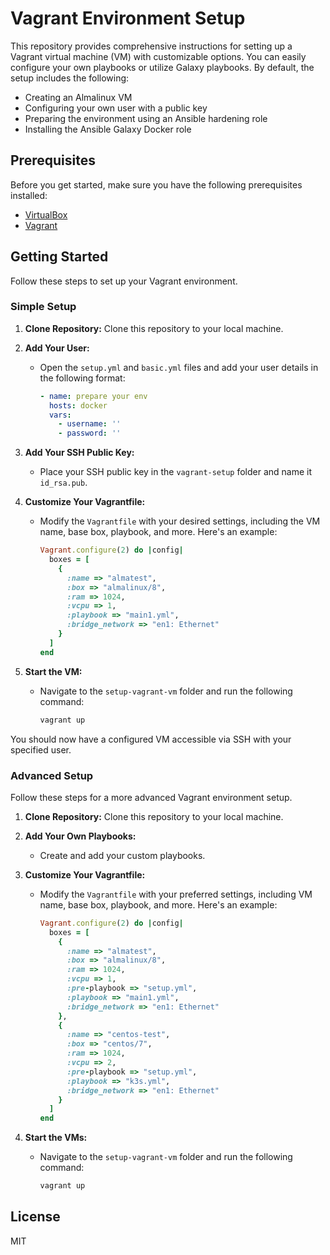 # Vagrant Environment Setup

This repository provides comprehensive instructions for setting up a Vagrant virtual machine (VM) with customizable options. You can easily configure your own playbooks or utilize Galaxy playbooks. By default, the setup includes the following:

- Creating an Almalinux VM
- Configuring your own user with a public key
- Preparing the environment using an Ansible hardening role
- Installing the Ansible Galaxy Docker role

## Prerequisites

Before you get started, make sure you have the following prerequisites installed:

- [VirtualBox](https://www.virtualbox.org/)
- [Vagrant](https://www.vagrantup.com/)

## Getting Started

Follow these steps to set up your Vagrant environment.

### Simple Setup

1. **Clone Repository:** Clone this repository to your local machine.

2. **Add Your User:**
   - Open the `setup.yml` and `basic.yml` files and add your user details in the following format:
     ```yaml
     - name: prepare your env
       hosts: docker
       vars:
         - username: ''
         - password: ''
     ```

3. **Add Your SSH Public Key:**
   - Place your SSH public key in the `vagrant-setup` folder and name it `id_rsa.pub`.

4. **Customize Your Vagrantfile:**
   - Modify the `Vagrantfile` with your desired settings, including the VM name, base box, playbook, and more. Here's an example:
     ```ruby
     Vagrant.configure(2) do |config|
       boxes = [
         {
           :name => "almatest",
           :box => "almalinux/8",
           :ram => 1024,
           :vcpu => 1,
           :playbook => "main1.yml",
           :bridge_network => "en1: Ethernet"
         }
       ]
     end
     ```

5. **Start the VM:**
   - Navigate to the `setup-vagrant-vm` folder and run the following command:
     ```bash
     vagrant up
     ```

You should now have a configured VM accessible via SSH with your specified user.

### Advanced Setup

Follow these steps for a more advanced Vagrant environment setup.

1. **Clone Repository:** Clone this repository to your local machine.

2. **Add Your Own Playbooks:**
   - Create and add your custom playbooks.

3. **Customize Your Vagrantfile:**
   - Modify the `Vagrantfile` with your preferred settings, including VM name, base box, playbook, and more. Here's an example:
     ```ruby
     Vagrant.configure(2) do |config|
       boxes = [
         {
           :name => "almatest",
           :box => "almalinux/8",
           :ram => 1024,
           :vcpu => 1,
           :pre-playbook => "setup.yml",
           :playbook => "main1.yml",
           :bridge_network => "en1: Ethernet"
         },
         {
           :name => "centos-test",
           :box => "centos/7",
           :ram => 1024,
           :vcpu => 2,
           :pre-playbook => "setup.yml",
           :playbook => "k3s.yml",
           :bridge_network => "en1: Ethernet"
         }
       ]
     end
     ```

4. **Start the VMs:**
   - Navigate to the `setup-vagrant-vm` folder and run the following command:
     ```bash
     vagrant up
     ```
## License
MIT
